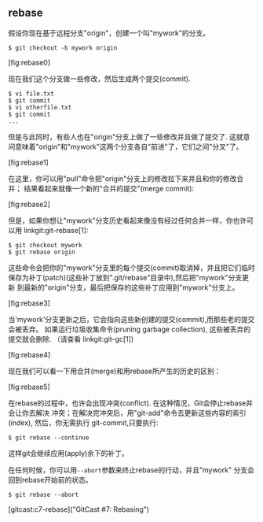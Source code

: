 ## rebase ##

假设你现在基于远程分支"origin"，创建一个叫"mywork"的分支。

    $ git checkout -b mywork origin

[fig:rebase0]

现在我们这个分支做一些修改，然后生成两个提交(commit).

    $ vi file.txt
    $ git commit
    $ vi otherfile.txt
    $ git commit
    ...
    
但是与此同时，有些人也在"origin"分支上做了一些修改并且做了提交了.
这就意问意味着"origin"和"mywork"这两个分支各自"前进"了，它们之间"分叉"了。

[fig:rebase1]

在这里，你可以用"pull"命令把"origin"分支上的修改拉下来并且和你的修改合并；
结果看起来就像一个新的"合并的提交"(merge commit):

[fig:rebase2]


但是，如果你想让"mywork"分支历史看起来像没有经过任何合并一样，你也许可以用 linkgit:git-rebase[1]:

    $ git checkout mywork
    $ git rebase origin


这些命令会把你的"mywork"分支里的每个提交(commit)取消掉，并且把它们临时
保存为补丁(patch)(这些补丁放到".git/rebase"目录中),然后把"mywork"分支更新
到最新的"origin"分支，最后把保存的这些补丁应用到"mywork"分支上。


[fig:rebase3]

当'mywork'分支更新之后，它会指向这些新创建的提交(commit),而那些老的提交会被丢弃。
如果运行垃圾收集命令(pruning garbage collection), 这些被丢弃的提交就会删除.
（请查看 linkgit:git-gc[1])

[fig:rebase4]

现在我们可以看一下用合并(merge)和用rebase所产生的历史的区别：

[fig:rebase5]


在rebase的过程中，也许会出现冲突(conflict). 在这种情况，Git会停止rebase并会让你去解决
冲突；在解决完冲突后，用"git-add"命令去更新这些内容的索引(index), 然后，你无需执行
git-commit,只要执行:

    $ git rebase --continue


这样git会继续应用(apply)余下的补丁。

在任何时候，你可以用`--abort`参数来终止rebase的行动，并且"mywork"
分支会回到rebase开始前的状态。

    $ git rebase --abort


[gitcast:c7-rebase]("GitCast #7: Rebasing")
